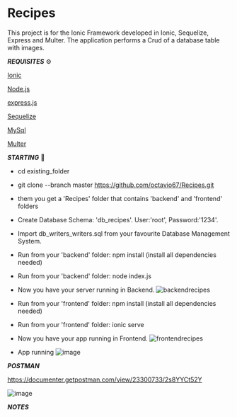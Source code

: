 # Recipes

This project is for the Ionic Framework developed in Ionic, Sequelize, Express and Multer.
The application performs a Crud of a database table with images.


***REQUISITES*** ⚙️

[Ionic](https://ionicframework.com/)


[Node.js](https://nodejs.org/es/)


[express.js](https://expressjs.com/)


[Sequelize](https://sequelize.org/)


[MySql](https://www.mysql.com/)


[Multer](https://www.npmjs.com/package/multer)
 

***STARTING*** 🚀

- cd existing_folder

- git clone --branch master https://github.com/octavio67/Recipes.git

- them you get a 'Recipes' folder that contains 'backend' and 'frontend' folders

- Create Database Schema: 'db_recipes'. User:'root', Password:'1234'.

- Import db_writers_writers.sql from your favourite Database Management System.

- Run from your 'backend' folder: npm install (install all dependencies needed)

- Run from your 'backend' folder: node index.js

- Now you have your server running in Backend.
![backendrecipes](https://user-images.githubusercontent.com/57419892/199983262-a69b6b25-b1ad-4e66-8eb0-a62ee6422cab.JPG)

- Run from your 'frontend' folder: npm install (install all dependencies needed)

- Run from your 'frontend' folder: ionic serve

- Now you have your app running in Frontend.
![frontendrecipes](https://user-images.githubusercontent.com/57419892/199983682-da5bb992-49e6-4113-8730-633d782c271b.JPG)

- App running
![image](https://user-images.githubusercontent.com/57419892/199991192-ed115f5c-99b3-40ec-b13d-96453888db8d.png)

          
***POSTMAN***

https://documenter.getpostman.com/view/23300733/2s8YYCt52Y

![image](https://user-images.githubusercontent.com/57419892/199984487-f8dfcada-311b-4830-9454-219f22f8900d.png)


***NOTES***


